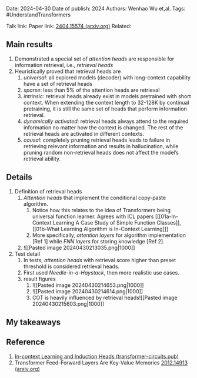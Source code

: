 Date: 2024-04-30
Date of publish: 2024
Authors: Wenhao Wu et,al.
Tags: #UnderstandTransformers 

Talk link: 
Paper link: [2404.15574 (arxiv.org)](https://arxiv.org/pdf/2404.15574)
Related: 

## Main results
1. Demonstrated a special set of *attention heads* are responsible for information retrieval, i.e., *retrieval heads*
2. Heuristically proved that retrieval heads are
	1. *universal*: all explored models (decoder) with long-context capability have a set of retrieval heads
	2. *sparse*: less than 5$\%$ of the attention heads are retrieval
	3. *intrinsic*: retrieval heads already exist in models pretrained with short context. When extending the context length to 32-128K by continual pretraining, it is still the same set of heads that perform information retrieval.
	4. *dynamically activated*: retrieval heads always attend to the required information no matter how the context is changed. The rest of the retrieval heads are activated in different contexts.
	5. *causal*: completely pruning retrieval heads leads to failure in retrieving relevant information and results in hallucination, while pruning random non-retrieval heads does not affect the model’s retrieval ability.
## Details
1. Definition of retrieval heads
	1. *Attention heads* that implement the conditional copy-paste algorithm. 
		1. Notice how this relates to the idea of Transformers being universal function learner. Agrees with ICL papers [[[01a-In-Context Learning A Case Study of Simple Function Classes]], [[01b-What Learning Algorithm is In-Context Learning]]]
		2. More specifically, *attention layers* for algorithm implementation [Ref 1] while *FNN layers* for storing knowledge [Ref 2]. 
	2. ![[Pasted image 20240430213035.png|1000]]
2. Test detail
	1. In tests, *attention heads* with retrieval score higher than preset threshold is considered retrieval heads.
	2. First used *Needle-in-a-Haystack*, then more realistic use cases.
	3. result figures
		1. ![[Pasted image 20240430214653.png|1000]]
		2. ![[Pasted image 20240430214614.png|1000]]
		3. COT is heavily influenced by retrieval heads![[Pasted image 20240430215603.png|1000]]
## My takeaways

## Reference
1. [In-context Learning and Induction Heads (transformer-circuits.pub)](https://transformer-circuits.pub/2022/in-context-learning-and-induction-heads/index.html)
2. Transformer Feed-Forward Layers Are Key-Value Memories [2012.14913 (arxiv.org)](https://export.arxiv.org/pdf/2012.14913)
